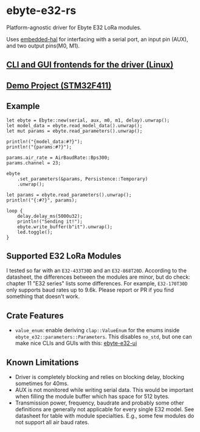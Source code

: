 # ebyte-e32-rs

Platform-agnostic driver for Ebyte E32 LoRa modules.

Uses [embedded-hal](https://github.com/rust-embedded/embedded-hal) for interfacing with a serial port, an input pin (AUX), and two output pins(M0, M1).

## [CLI and GUI frontends for the driver (Linux)](https://github.com/barafael/ebyte-e32-ui)

## [Demo Project (STM32F411)](https://github.com/barafael/ebyte-e32-demo)

## Example

```rust, no_run
let ebyte = Ebyte::new(serial, aux, m0, m1, delay).unwrap();
let model_data = ebyte.read_model_data().unwrap();
let mut params = ebyte.read_parameters().unwrap();

println!("{model_data:#?}");
println!("{params:#?}");

params.air_rate = AirBaudRate::Bps300;
params.channel = 23;

ebyte
    .set_parameters(&params, Persistence::Temporary)
    .unwrap();

let params = ebyte.read_parameters().unwrap();
println!("{:#?}", params);

loop {
    delay.delay_ms(5000u32);
    println!("Sending it!");
    ebyte.write_buffer(b"it").unwrap();
    led.toggle();
}
```

## Supported E32 LoRa Modules

I tested so far with an `E32-433T30D` and an `E32-868T20D`. According to the datasheet, the differences between the modules are minor, but do check: chapter 11 "E32 series" lists some differences. For example, `E32-170T30D` only supports baud rates up to 9.6k. Please report or PR if you find something that doesn't work.

## Crate Features

* `value_enum`: enable deriving `clap::ValueEnum` for the enums inside `ebyte_e32::parameters::Parameters`. This disables `no_std`, but one can make nice CLIs and GUIs with this: [ebyte-e32-ui](https://github.com/barafael/ebyte-e32-ui)

## Known Limitations

* Driver is completely blocking and relies on blocking delay, blocking sometimes for 40ms.
* AUX is not monitored while writing serial data. This would be important when filling the module buffer which has space for 512 bytes.
* Transmission power, frequency, baudrate and probably some other definitions are generally not applicable for every single E32 model. See datasheet for table with module specialties. E.g., some few modules do not support all air baud rates.
